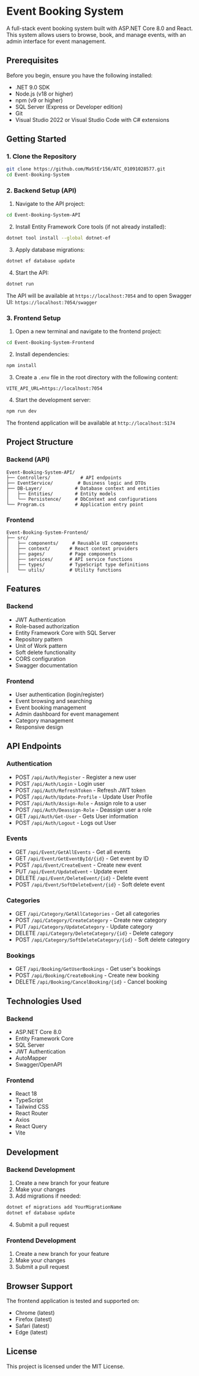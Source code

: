 # Event Booking System

A full-stack event booking system built with ASP.NET Core 8.0 and React. This system allows users to browse, book, and manage events, with an admin interface for event management.

## Prerequisites

Before you begin, ensure you have the following installed:
- .NET 9.0 SDK
- Node.js (v18 or higher)
- npm (v9 or higher)
- SQL Server (Express or Developer edition)
- Git
- Visual Studio 2022 or Visual Studio Code with C# extensions

## Getting Started

### 1. Clone the Repository
```bash
git clone https://github.com/MaStEr156/ATC_01091028577.git
cd Event-Booking-System
```

### 2. Backend Setup (API)

1. Navigate to the API project:
```bash
cd Event-Booking-System-API
```

2. Install Entity Framework Core tools (if not already installed):
```bash
dotnet tool install --global dotnet-ef
```

3. Apply database migrations:
```bash
dotnet ef database update
```

4. Start the API:
```bash
dotnet run
```

The API will be available at `https://localhost:7054`
and to open Swagger UI: `https://localhost:7054/swagger`

### 3. Frontend Setup

1. Open a new terminal and navigate to the frontend project:
```bash
cd Event-Booking-System-Frontend
```

2. Install dependencies:
```bash
npm install
```

3. Create a `.env` file in the root directory with the following content:
```env
VITE_API_URL=https://localhost:7054
```

4. Start the development server:
```bash
npm run dev
```

The frontend application will be available at `http://localhost:5174`

## Project Structure

### Backend (API)
```
Event-Booking-System-API/
├── Controllers/           # API endpoints
├── EventService/         # Business logic and DTOs
├── DB-Layer/            # Database context and entities
│   ├── Entities/        # Entity models
│   └── Persistence/     # DbContext and configurations
└── Program.cs           # Application entry point
```

### Frontend
```
Event-Booking-System-Frontend/
├── src/
│   ├── components/     # Reusable UI components
│   ├── context/       # React context providers
│   ├── pages/         # Page components
│   ├── services/      # API service functions
│   ├── types/         # TypeScript type definitions
│   └── utils/         # Utility functions
```

## Features

### Backend
- JWT Authentication
- Role-based authorization
- Entity Framework Core with SQL Server
- Repository pattern
- Unit of Work pattern
- Soft delete functionality
- CORS configuration
- Swagger documentation

### Frontend
- User authentication (login/register)
- Event browsing and searching
- Event booking management
- Admin dashboard for event management
- Category management
- Responsive design

## API Endpoints

### Authentication
- POST `/api/Auth/Register` - Register a new user
- POST `/api/Auth/Login` - Login user
- POST `/api/Auth/RefreshToken` - Refresh JWT token
- POST `/api/Auth/Update-Profile` - Update User Profile
- POST `/api/Auth/Assign-Role` - Assign role to a user
- POST `/api/Auth/Deassign-Role` - Deassign user a role
- GET `/api/Auth/Get-User` - Gets User information
- POST `/api/Auth/Logout` - Logs out User

### Events
- GET `/api/Event/GetAllEvents` - Get all events
- GET `/api/Event/GetEventById/{id}` - Get event by ID
- POST `/api/Event/CreateEvent` - Create new event
- PUT `/api/Event/UpdateEvent` - Update event
- DELETE `/api/Event/DeleteEvent/{id}` - Delete event
- POST `/api/Event/SoftDeleteEvent/{id}` - Soft delete event

### Categories
- GET `/api/Category/GetAllCategories` - Get all categories
- POST `/api/Category/CreateCategory` - Create new category
- PUT `/api/Category/UpdateCategory` - Update category
- DELETE `/api/Category/DeleteCategory/{id}` - Delete category
- POST `/api/Category/SoftDeleteCategory/{id}` - Soft delete category

### Bookings
- GET `/api/Booking/GetUserBookings` - Get user's bookings
- POST `/api/Booking/CreateBooking` - Create new booking
- DELETE `/api/Booking/CancelBooking/{id}` - Cancel booking

## Technologies Used

### Backend
- ASP.NET Core 8.0
- Entity Framework Core
- SQL Server
- JWT Authentication
- AutoMapper
- Swagger/OpenAPI

### Frontend
- React 18
- TypeScript
- Tailwind CSS
- React Router
- Axios
- React Query
- Vite

## Development

### Backend Development
1. Create a new branch for your feature
2. Make your changes
3. Add migrations if needed:
```bash
dotnet ef migrations add YourMigrationName
dotnet ef database update
```
4. Submit a pull request

### Frontend Development
1. Create a new branch for your feature
2. Make your changes
3. Submit a pull request

## Browser Support

The frontend application is tested and supported on:
- Chrome (latest)
- Firefox (latest)
- Safari (latest)
- Edge (latest)

## License

This project is licensed under the MIT License. 
